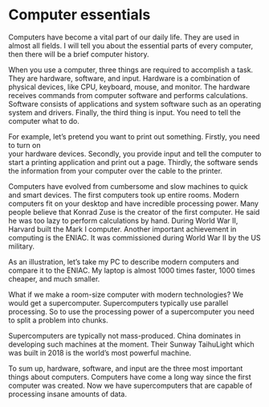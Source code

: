 # Computer essentials
Computers have become a vital part of our daily life. They are used in almost all fields. I will tell you about the essential parts of every computer, then there will be a brief computer history.

When you use a computer, three things are required to accomplish a task. They are hardware, software, and input. Hardware is a combination of physical devices, like CPU, keyboard, mouse, and monitor. The hardware receives commands from computer software and performs calculations. Software consists of applications and system software such as an operating system and drivers. Finally, the third thing is input. You need to tell the computer what to do.

For example, let’s pretend you want to print out something. Firstly, you need to turn on  
your hardware devices. Secondly, you provide input and tell the computer to start a printing application and print out a page. Thirdly, the software sends the information from your computer over the cable to the printer.

Computers have evolved from cumbersome and slow machines to quick and smart devices. The first computers took up entire rooms. Modern computers fit on your desktop and have incredible processing power. Many people believe that Konrad Zuse is the creator of the first computer. He said he was too lazy to perform calculations by hand. During World War II, Harvard built the Mark I computer. Another important achievement in computing is the ENIAC. It was commissioned during World War II by the US military.

As an illustration, let’s take my PC to describe modern computers and compare it to the ENIAC. My laptop is almost 1000 times faster, 1000 times cheaper, and much smaller.

What if we make a room-size computer with modern technologies? We would get a supercomputer. Supercomputers typically use parallel processing. So to use the processing power of a supercomputer you need to split a problem into chunks. 

Supercomputers are typically not mass-produced. China dominates in developing such machines at the moment. Their Sunway TaihuLight which was built in 2018 is the world’s most powerful machine.

To sum up, hardware, software, and input are the three most important things about computers. Computers have come a long way since the first computer was created. Now we have supercomputers that are capable of processing insane amounts of data.